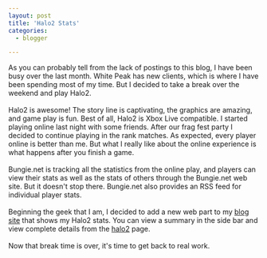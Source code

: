 ```yaml
---
layout: post
title: 'Halo2 Stats'
categories:
  - blogger

---
```


As you can probably tell from the lack of postings to this blog, I have been busy over the last month.  White Peak has new clients, which is where I have been spending most of my time.  But I decided to take a break over the weekend and play Halo2.
<br />
<br />Halo2 is awesome!  The story line is captivating, the graphics are amazing, and game play is fun.  Best of all, Halo2 is Xbox Live compatible.  I started playing online last night with some friends.  After our frag fest party I decided to continue playing in the rank matches.  As expected, every player online is better than me.  But what I really like about the online experience is what happens after you finish a game.
<br />
<br />Bungie.net is tracking all the statistics from the online play, and players can view their stats as well as the stats of others through the Bungie.net web site.  But it doesn't stop there.  Bungie.net also provides an RSS feed for individual player stats.
<br />
<br />Beginning the geek that I am, I decided to add a new web part to my <a href="http://www.thecave.com/">blog site</a> that shows my Halo2 stats.  You can view a summary in the side bar and view complete details from the <a href="http://www.thecave.com/halo2.aspx">halo2</a> page.
<br />
<br />Now that break time is over, it's time to get back to real work.
